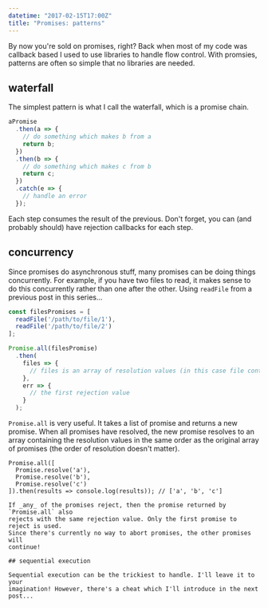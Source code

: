 ```yaml
---
datetime: "2017-02-15T17:00Z"
title: "Promises: patterns"
---
```

By now you're sold on promises, right? Back when most of my code was callback
based I used to use libraries to handle flow control. With promsies, patterns
are often so simple that no libraries are needed.


## waterfall

The simplest pattern is what I call the waterfall, which is a promise chain.

```javascript
aPromise
  .then(a => {
    // do something which makes b from a
    return b;
  })
  .then(b => {
    // do something which makes c from b
    return c;
  })
  .catch(e => {
    // handle an error
  });
```

Each step consumes the result of the previous. Don't forget, you can (and
probably should) have rejection callbacks for each step.

## concurrency

Since promises do asynchronous stuff, many promises can be doing things
concurrently. For example, if you have two files to read, it makes sense to do
this concurrently rather than one after the other. Using `readFile` from a
previous post in this series...

```javascript
const filesPromises = [
  readFile('/path/to/file/1'),
  readFile('/path/to/file/2')
];

Promise.all(filesPromise)
  .then(
    files => {
      // files is an array of resolution values (in this case file contents)
    },
    err => {
      // the first rejection value
    }
  );
```

`Promise.all` is very useful. It takes a list of promise and returns a new
promise. When all promises have resolved, the new promise resolves to an array
containing the resolution values in the same order as the original array of
promises (the order of resolution doesn't matter).

```
Promise.all([
  Promise.resolve('a'),
  Promise.resolve('b'),
  Promise.resolve('c')
]).then(results => console.log(results)); // ['a', 'b', 'c']

If _any_ of the promises reject, then the promise returned by `Promise.all` also
rejects with the same rejection value. Only the first promise to reject is used.
Since there's currently no way to abort promises, the other promises will
continue!

## sequential execution

Sequential execution can be the trickiest to handle. I'll leave it to your
imagination! However, there's a cheat which I'll introduce in the next post...
